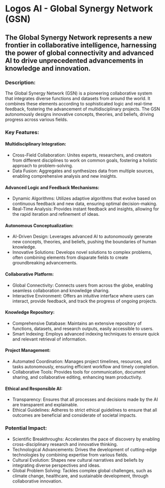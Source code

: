 # Logos AI - Global Synergy Network (GSN)

## The Global Synergy Network represents a new frontier in collaborative intelligence, harnessing the power of global connectivity and advanced AI to drive unprecedented advancements in knowledge and innovation.

### Description:

The Global Synergy Network (GSN) is a pioneering collaborative system that integrates diverse functions and datasets from around the world. It combines these elements according to sophisticated logic and real-time feedback, fostering the advancement of multidisciplinary projects. The GSN autonomously designs innovative concepts, theories, and beliefs, driving progress across various fields.

### Key Features:

#### Multidisciplinary Integration:

- Cross-Field Collaboration: Unites experts, researchers, and creators from different disciplines to work on common goals, fostering a holistic approach to problem-solving.
- Data Fusion: Aggregates and synthesizes data from multiple sources, enabling comprehensive analysis and new insights.

#### Advanced Logic and Feedback Mechanisms:

- Dynamic Algorithms: Utilizes adaptive algorithms that evolve based on continuous feedback and new data, ensuring optimal decision-making.
- Real-Time Analysis: Provides instant feedback and insights, allowing for the rapid iteration and refinement of ideas.

#### Autonomous Conceptualization:

- AI-Driven Design: Leverages advanced AI to autonomously generate new concepts, theories, and beliefs, pushing the boundaries of human knowledge.
- Innovative Solutions: Develops novel solutions to complex problems, often combining elements from disparate fields to create groundbreaking advancements.

#### Collaborative Platform:

- Global Connectivity: Connects users from across the globe, enabling seamless collaboration and knowledge sharing.
- Interactive Environment: Offers an intuitive interface where users can interact, provide feedback, and track the progress of ongoing projects.

#### Knowledge Repository:

- Comprehensive Database: Maintains an extensive repository of functions, datasets, and research outputs, easily accessible to users.
- Smart Indexing: Employs advanced indexing techniques to ensure quick and relevant retrieval of information.

#### Project Management:

- Automated Coordination: Manages project timelines, resources, and tasks autonomously, ensuring efficient workflow and timely completion.
- Collaborative Tools: Provides tools for communication, document sharing, and collaborative editing, enhancing team productivity.

#### Ethical and Responsible AI:

- Transparency: Ensures that all processes and decisions made by the AI are transparent and explainable.
- Ethical Guidelines: Adheres to strict ethical guidelines to ensure that all outcomes are beneficial and considerate of societal impacts.

### Potential Impact:

- Scientific Breakthroughs: Accelerates the pace of discovery by enabling cross-disciplinary research and innovative thinking.
- Technological Advancements: Drives the development of cutting-edge technologies by combining expertise from various fields.
- Cultural Evolution: Shapes new cultural narratives and beliefs by integrating diverse perspectives and ideas.
- Global Problem Solving: Tackles complex global challenges, such as climate change, healthcare, and sustainable development, through collaborative innovation.
